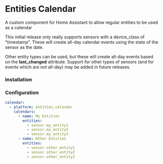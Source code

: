 # Entities Calendar
A custom component for Home Assistant to allow regular entities to be used as a calendar

This initial release only really supports sensors with a device_class of "timestamp".
These will create all-day calendar events using the state of the sensor as the date.

Other entity types can be used, but these will create all-day events based on the **last_changed** attribute.
Support for other types of sensors (and for events which are not all-day) may be added in future releases.


### Installation

### Configuration
```yaml
calendar:
  - platform: entities_calendar
    calendars:
      - name: My Entities
        entities:
          - sensor.my_entity1
          - sensor.my_entity2
          - sensor.my_entity3
      - name: Other Entities
        entities:
          - sensor.other_entity1
          - sensor.other_entity2
          - sensor.other_entity3
```
